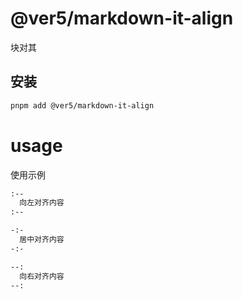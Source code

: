 
# @ver5/markdown-it-align

块对其

## 安装

```sh
pnpm add @ver5/markdown-it-align
```

# usage

使用示例

```md
:--
  向左对齐内容
:--
```

```md
-:-
  居中对齐内容
-:-
```

```md
--:
  向右对齐内容
--:
```
